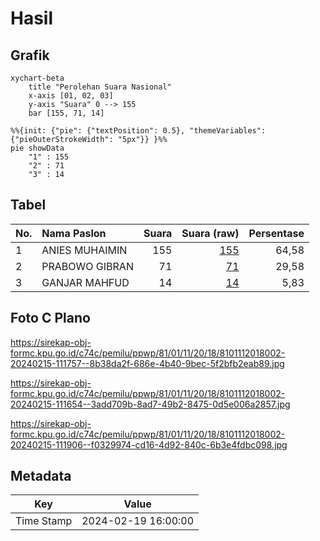 # Hasil

## Grafik

```mermaid
xychart-beta
    title "Perolehan Suara Nasional"
    x-axis [01, 02, 03]
    y-axis "Suara" 0 --> 155
    bar [155, 71, 14]
```

```mermaid
%%{init: {"pie": {"textPosition": 0.5}, "themeVariables": {"pieOuterStrokeWidth": "5px"}} }%%
pie showData
    "1" : 155
    "2" : 71
    "3" : 14
```

## Tabel

| No. | Nama Paslon    | Suara | Suara (raw) | Persentase |
|:--- |:-------------- | -----:| -----------:| ----------:|
| 1   | ANIES MUHAIMIN | 155   | [155][p-1]  | 64,58      |
| 2   | PRABOWO GIBRAN | 71    | [71][p-2]   | 29,58      |
| 3   | GANJAR MAHFUD  | 14    | [14][p-3]   | 5,83       |


[p-1]: https://github.com/gigit-pemilu/pemilu-2024/blob/main/pilpres/hitung-suara/sub/81-maluku/sub/01-maluku-tengah/sub/11-tehoru/sub/2018-tehoru/sub/002-tps/sub/paslon-1.txt
[p-2]: https://github.com/gigit-pemilu/pemilu-2024/blob/main/pilpres/hitung-suara/sub/81-maluku/sub/01-maluku-tengah/sub/11-tehoru/sub/2018-tehoru/sub/002-tps/sub/paslon-2.txt
[p-3]: https://github.com/gigit-pemilu/pemilu-2024/blob/main/pilpres/hitung-suara/sub/81-maluku/sub/01-maluku-tengah/sub/11-tehoru/sub/2018-tehoru/sub/002-tps/sub/paslon-3.txt

## Foto C Plano

https://sirekap-obj-formc.kpu.go.id/c74c/pemilu/ppwp/81/01/11/20/18/8101112018002-20240215-111757--8b38da2f-686e-4b40-9bec-5f2bfb2eab89.jpg

https://sirekap-obj-formc.kpu.go.id/c74c/pemilu/ppwp/81/01/11/20/18/8101112018002-20240215-111654--3add709b-8ad7-49b2-8475-0d5e006a2857.jpg

https://sirekap-obj-formc.kpu.go.id/c74c/pemilu/ppwp/81/01/11/20/18/8101112018002-20240215-111906--f0329974-cd16-4d92-840c-6b3e4fdbc098.jpg


## Metadata

| Key        | Value               |
| ---------- | ------------------- |
| Time Stamp | 2024-02-19 16:00:00 |



